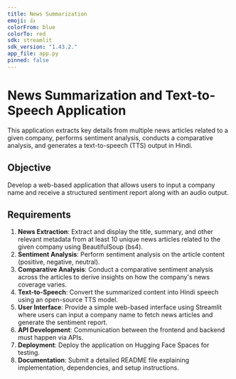 ```yaml
---
title: News Summarization
emoji: 👍
colorFrom: blue
colorTo: red
sdk: streamlit
sdk_version: "1.43.2."
app_file: app.py
pinned: false
---
```

# News Summarization and Text-to-Speech Application

This application extracts key details from multiple news articles related to a given company, performs sentiment analysis, conducts a comparative analysis, and generates a text-to-speech (TTS) output in Hindi.

## Objective

Develop a web-based application that allows users to input a company name and receive a structured sentiment report along with an audio output.

## Requirements

1. **News Extraction**: Extract and display the title, summary, and other relevant metadata from at least 10 unique news articles related to the given company using BeautifulSoup (bs4).
2. **Sentiment Analysis**: Perform sentiment analysis on the article content (positive, negative, neutral).
3. **Comparative Analysis**: Conduct a comparative sentiment analysis across the articles to derive insights on how the company's news coverage varies.
4. **Text-to-Speech**: Convert the summarized content into Hindi speech using an open-source TTS model.
5. **User Interface**: Provide a simple web-based interface using Streamlit where users can input a company name to fetch news articles and generate the sentiment report.
6. **API Development**: Communication between the frontend and backend must happen via APIs.
7. **Deployment**: Deploy the application on Hugging Face Spaces for testing.
8. **Documentation**: Submit a detailed README file explaining implementation, dependencies, and setup instructions.
